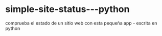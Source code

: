 # simple-site-status---python
comprueba el estado de un sitio web con esta pequeña app - escrita en python
